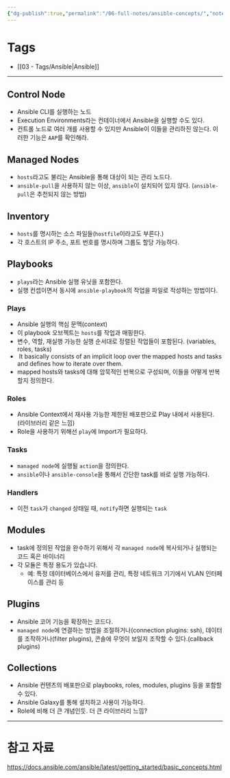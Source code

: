 ```yaml
---
{"dg-publish":true,"permalink":"/06-full-notes/ansible-concepts/","noteIcon":""}
---
```


# Tags
- [[03 - Tags/Ansible\|Ansible]]
---
## Control Node
- Ansible CLI를 실행하는 노드
- Execution Environments라는 컨테이너에서 Ansible을 실행할 수도 있다.
- 컨트롤 노드로 여러 개를 사용할 수 있지만 Ansible이 이들을 관리하진 않는다. 이러한 기능은 `AAP`를 확인해라.
## Managed Nodes
- `hosts`라고도 불리는 Ansible을 통해 대상이 되는 관리 노드다.
- `ansible-pull`을 사용하지 않는 이상, `ansible`이 설치되어 있지 않다. (`ansible-pull`은 추천되지 않는 방법)
## Inventory
- `hosts`를 명시하는 소스 파일들(`hostfile`이라고도 부른다.)
- 각 호스트의 IP 주소, 포트 번호를 명시하며 그룹도 할당 가능하다. 
## Playbooks
- `plays`라는 Ansible 실행 유닛을 포함한다.
- 실행 컨셉이면서 동시에 `ansible-playbook`의 작업을 파일로 작성하는 방법이다.
### Plays
- Ansible 실행의 핵심 문맥(context)
- 이 playbook 오브젝트는 `hosts`를 작업과 매핑한다.
- 변수, 역할, 재실행 가능한 실행 순서대로 정렬된 작업들이 포함된다. (variables, roles, tasks)
-  It basically consists of an implicit loop over the mapped hosts and tasks and defines how to iterate over them.
- mapped hosts와 tasks에 대해 암묵적인 반복으로 구성되며, 이들을 어떻게 반복할지 정의한다.
### Roles
- Ansible Context에서 재사용 가능한 제한된 배포판으로 Play 내에서 사용된다. (라이브러리 같은 느낌)
- Role을 사용하기 위해선 `play`에 Import가 필요하다.
### Tasks
- `managed node`에 실행될 `action`을 정의한다.
- `ansible`이나 `ansible-console`을 통해서 간단한 task를 바로 실행 가능하다.
### Handlers
- 이전 `task`가 `changed` 상태일 때, `notify`하면 실행되는 `task`
## Modules
- task에 정의된 작업을 완수하기 위해서 각 `managed node`에 복사되거나 실행되는 코드 혹은 바이너리
- 각 모듈은 특정 용도가 있습니다.
	- 예: 특정 데이터베이스에서 유저를 관리, 특정 네트워크 기기에서 VLAN 인터페이스를 관리 등
## Plugins
- Ansible 코어 기능을 확장하는 코드다.
- `managed node`에 연결하는 방법을 조절하거나(connection plugins: ssh), 데이터를 조작하거나(filter plugins), 콘솔에 무엇이 보일지 조작할 수 있다.(callback plugins)
## Collections
- Ansible 컨텐츠의 배포판으로 playbooks, roles, modules, plugins 등을 포함할 수 있다.
- Ansible Galaxy를 통해 설치하고 사용이 가능하다.
- Role에 비해 더 큰 개념인듯. 더 큰 라이브러리 느낌?

---
# 참고 자료
https://docs.ansible.com/ansible/latest/getting_started/basic_concepts.html